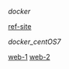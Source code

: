 $docker$


[ref-site](https://devopscube.com/build-docker-image/)

_docker_centOS7_

[web-1](https://subscription.packtpub.com/book/cloud-&-networking/9781788626866/1/ch01lvl1sec05/installing-docker-on-centos)
[web-2]()
